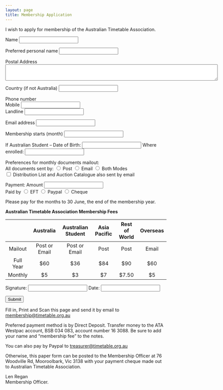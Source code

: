 ```yaml
---
layout: page
title: Membership Application
---
```

I wish to apply for membership of the Australian Timetable Association.

<form accept-charset="UTF-8" action="mail.php" method="POST">
  <p>Name <input type="text" name="name"><p>
  <p>Preferred personal name <input type="text" name="preferred_name"></p>
  <p>Postal Address <textarea rows="3" cols="80" name="postal_address"></textarea>
  <p>Country (if not Australia) <input type="text" name="country"></p>
  <p>Phone number<br>
     Mobile <input type="text" name="mobile"><br>
     Landline <input type="text" name="landline"><br>
  </p>
  <p>Email address <input type="email" name="email"></p>
  <p>Membership starts (month) <input type="text" name="start_month"></p>
  <p>If Australian Student – Date of Birth: <input type="text" name=dob> Where enrolled:  <input type="text" name="where_enrolled"></p>
  Preferences for monthly documents mailout:<br>
     All documents sent by:
     <input type="radio" name="send" value="post"> Post
<input type="radio" name="send" value="email"> Email
<input type="radio" name="send" value="both"> Both Modes<br>
     <input type="checkbox" name="distlist" value="distlist"> Distribution List and Auction Catalogue also sent by email

  Payment:  Amount <input type="text" name="amount"><br>
  Paid by <input type="radio" name="payment_type" value="EFT"> EFT
<input type="radio" name="payment_type" value="Paypal"> Paypal
<input type="radio" name="payment_type" value="Cheque"> Cheque

  Please pay for the months to 30 June, the end of the membership year.


**Australian Timetable Association Membership Fees**

  | | Australia |	Australian Student | Asia Pacific	| Rest of World	| Overseas
  |:-:|:-:|:-:|:-:|:-:|:-:|			
  | Mailout	| Post or Email	| Post or Email	| Post | Post |	Email	|
  | Full Year	| $60	| $36	| $84	| $90	| $60 |		
  | Monthly	| $5 | $3	| $7| $7.50 | $5 |				

  Signature: <input type="text" name="signature"> Date: <input type="text" name="sign_date">

  <input type="hidden" name="utf8" value="✓">
  <button type="submit">Submit</button>
</form>

Fill in, Print and Scan this page and send it by email to [membership@timetable.org.au](mailto:membership@timetable.org.au)

Preferred payment method is by Direct Deposit.  Transfer money to the ATA Westpac account, BSB 034 083, account number 16 3088.  Be sure to add your name and “membership fee” to the notes.  

You can also pay by Paypal to [treasurer@timetable.org.au](mailto:treasurer@timetable.org.au)

Otherwise, this paper form can be posted to the Membership Officer at 76 Woodville Rd, Mooroolbark, Vic 3138 with your payment cheque made out to Australian Timetable Association.

Len Regan\
Membership Officer.
